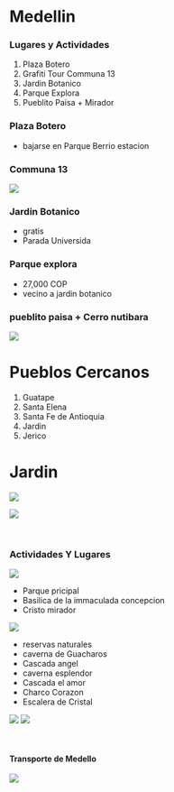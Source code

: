 
# Medellin
### Lugares y Actividades
1) Plaza Botero
2) Grafiti Tour Communa 13
3) Jardin Botanico
4) Parque Explora
5) Pueblito Paisa + Mirador





### Plaza Botero
- bajarse en Parque Berrio estacion


### Communa 13

![](assets/markdown-img-paste-20200125183719136.png)


### Jardin Botanico
- gratis
- Parada Universida

### Parque explora
- 27,000 COP
- vecino a jardin botanico


### pueblito paisa + Cerro nutibara
![](assets/markdown-img-paste-2020012518322728.png)



# Pueblos Cercanos
1) Guatape
2) Santa Elena
3) Santa Fe de Antioquia
4) Jardin
5) Jerico



# Jardin

![](assets/markdown-img-paste-20200127215021721.png)

![](assets/markdown-img-paste-20200127215029187.png)

<br>

### Actividades Y Lugares

![](assets/markdown-img-paste-20200127223620536.png)

- Parque pricipal
- Basilica de la immaculada concepcion
- Cristo mirador

![](assets/markdown-img-paste-20200127223538698.png)
- reservas naturales
- caverna de Guacharos
- Cascada angel
- caverna esplendor
- Cascada el amor
- Charco Corazon
- Escalera de Cristal

![](assets/markdown-img-paste-20200127215153244.png)
![](assets/markdown-img-paste-2020012721522936.png)

<br>

#### Transporte de Medello
![](assets/markdown-img-paste-20200127215354889.png)
